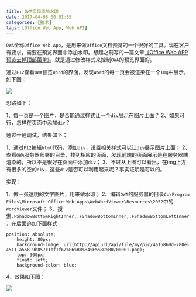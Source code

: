 ```yaml
---
title: OWA实现添加水印
date: 2017-04-08 00:01:55
categories: [技术]
tags: [Office Web App, Web API]
---
```


`OWA`全称`Office Web App`，是用来做`Office`文档预览的一个很好的工具。现在客户有要求，需要在预览界面中添加水印。想起之前写的一篇文章[《Office Web APP预览去掉顶部菜单》](http://fwhyy.com/2015/06/office-web-app-preview-remove-top-menu/)，就是通过修改样式来控制`OWA`的预览界面的。

通过`F12`查看`OWA`预览`Word`的界面，发现`Word`的每一页会被渲染在一个`Img`中展示，如下图：

<!--more-->

![](https://cdn.jsdelivr.net/gh/oec2003/hblog-images/img/202201290836644.jpg)

思路如下：

1、每一页是一个图片，是否能通过样式让一个`div`展示在图片上面？
2、如果可行，怎样在页面中添加`div`？

通过一通调试，结果如下：

1、通过`F12`编辑`html`代码，添加`div`，设置相关样式可以让`div`展示图片上面；
2、查看`OWA`服务器部署的目录，找到相应的页面，发现前端的页面展示是在服务器端渲染的，所以不是很好在页面中添加`div`；
3、不过从上图可以看出，在img上方有很多的空的`div`，这些`div`是否可以利用起来呢？事实证明是可以的。

实现：

1、做一张透明的文字图片，用来做水印；
2、编辑`OWA`的服务器的目录`C:\Program Files\Microsoft Office Web Apps\WebWordViewer\Resources\2052`中的`WordViewer`文件；
3、搜索`.FShadowBottomRightInner,.FShadowBottomInner,.FShadowBottomLeftInner`，在后面追加下面样式：

```
position: absolute;
    height: 80px;
    background-image: url(http://apiurl/api/file/my/pic/4a15860d-780e-4511-a558-9b857c1bf1f6/%E6%B0%B4%E5%8D%B0/00001.png);
    top: 300px;
    float: left;
    background-color: blue;
```

4、效果如下图：

![](https://cdn.jsdelivr.net/gh/oec2003/hblog-images/img/202201290837381.jpg)

